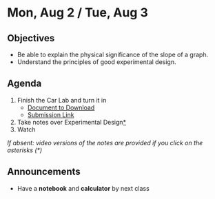 
Mon, Aug 2 / Tue, Aug 3
=====================

Objectives
------------
- Be able to explain the physical significance of the slope of a graph.
- Understand the principles of good experimental design.

Agenda  
---------  

 1. Finish the Car Lab and turn it in
	- [Document to Download][docx]
	- [Submission Link][submit]
2. Take notes over Experimental Design[\*][exp]
3. Watch

*If absent: video versions of the notes are provided if you click on the asterisks (\*)*

Announcements
-------------  
- Have a **notebook** and **calculator** by next class

[docx]: https://avon.schoology.com/course/5138386902/materials/gp/5145136677
[submit]: https://avon.schoology.com/assignment/5144856368/
[exp]: https://youtu.be/znYqB1OTjak?t=115
[acc]: https://www.youtube.com/watch?v=cwpJSqLofKo
<!--stackedit_data:
eyJoaXN0b3J5IjpbMTI1NjM0MTcxMywxNTI5OTQ2MDU4LDE2OT
IyNDg3NTEsNDM1MjYyNTAyLDI2NjQwODgyMiwxNzk1MDk0ODg3
LC0xODE4NjYyMjcxLC0xMDY1MzMzNTIwLC03MjAyMDEwNDQsOD
g0NzMyNDAsMzUyMzAyMDk0LDQzNTUyMTE0NiwxNDMzMDY3MDY5
LC0xNDUxNDE2MjEwLC02MjczODg5ODEsLTE1MDk5MjgxNTYsNj
EwOTk0ODcsMTU0ODQ0Njg0NywxOTY5MjU4MTAsLTEzMTQ3NzY3
MDFdfQ==
-->